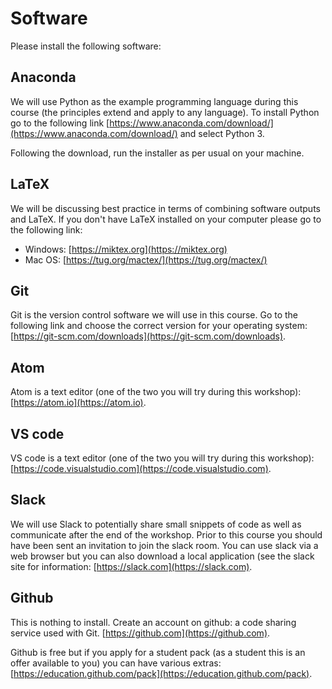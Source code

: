 # Software

Please install the following software:

## Anaconda

We will use Python as the example programming language during this course (the
principles extend and apply to any language). To install Python go to the
following link
[https://www.anaconda.com/download/](https://www.anaconda.com/download/) and
select Python 3.

Following the download, run the installer as per usual on your machine.

## LaTeX

We will be discussing best practice in terms of combining software outputs and
LaTeX. If you don't have LaTeX installed on your computer please go to the
following link:

- Windows: [https://miktex.org](https://miktex.org)
- Mac OS: [https://tug.org/mactex/](https://tug.org/mactex/)

## Git

Git is the version control software we will use in this course. Go to the
following link and choose the correct version for your operating system:
[https://git-scm.com/downloads](https://git-scm.com/downloads).

## Atom

Atom is a text editor (one of the two you will try during this workshop):
[https://atom.io](https://atom.io).

## VS code

VS code is a text editor (one of the two you will try during this workshop):
[https://code.visualstudio.com](https://code.visualstudio.com).

## Slack

We will use Slack to potentially share small snippets of code as well as
communicate after the end of the workshop. Prior to this course you should have
been sent an invitation to join the slack room. You can use slack via a
web browser but you can also download a local application (see the slack site
for information: [https://slack.com](https://slack.com).

## Github

This is nothing to install. Create an account on github: a code sharing service
used with Git. [https://github.com](https://github.com).

Github is free but if you apply for a student pack (as a student this is an
offer available to you) you can have various extras:
[https://education.github.com/pack](https://education.github.com/pack).
